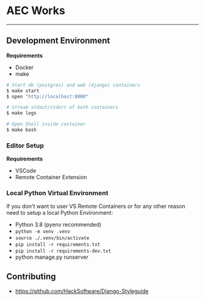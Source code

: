 # AEC Works
-----

## Development Environment

**Requirements**

* Docker
* make

```bash
# Start db (postgres) and web (django) containers
$ make start
$ open "http://localhost:8000"

# Stream stdout/stderr of both containers
$ make logs

# Open Shell inside container
$ make bash
```

### Editor Setup

**Requirements**

* VSCode
* Remote Container Extension


### Local Python Virtual Environment

If you don't want to user VS Remote Containers or for any other reason
need to setup a local Python Environment:

* Python 3.8 (pyenv recommended)
* `python -m venv .venv`
* `source ./.venv/bin/activate`
* `pip install -r requirements.txt`
* `pip install -r requirements-dev.txt`
* python manage.py runserver


## Contributing

* https://github.com/HackSoftware/Django-Styleguide

